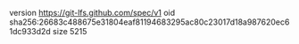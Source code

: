 version https://git-lfs.github.com/spec/v1
oid sha256:26683c488675e31804eaf81194683295ac80c23017d18a987620ec61dc933d2d
size 5215
